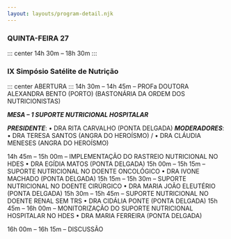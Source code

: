 ```yaml
---
layout: layouts/program-detail.njk
---
```

### QUINTA-FEIRA 27  
::: center
14h 30m – 18h 30m
:::
### IX Simpósio Satélite de Nutrição
::: center
ABERTURA
:::
14h 30m – 14h 45m – PROFa DOUTORA ALEXANDRA BENTO (PORTO) 
(BASTONÁRIA DA ORDEM DOS NUTRICIONISTAS)

***MESA – 1 SUPORTE NUTRICIONAL HOSPITALAR***

***PRESIDENTE***: • DRA RITA CARVALHO (PONTA DELGADA) 
***MODERADORES***: • DRA TERESA SANTOS (ANGRA DO HEROÍSMO) /
• DRA CLÁUDIA MENESES (ANGRA DO HEROÍSMO)

14h 45m – 15h 00m – IMPLEMENTAÇÃO DO RASTREIO NUTRICIONAL NO HDES 
• DRA EGÍDIA MATOS (PONTA DELGADA)
15h 00m – 15h 15m – SUPORTE NUTRICIONAL NO DOENTE ONCOLÓGICO 
• DRA IVONE MACHADO (PONTA DELGADA)
15h 15m – 15h 30m – SUPORTE NUTRICIONAL NO DOENTE CIRÚRGICO
• DRA MARIA JOÃO ELEUTÉRIO (PONTA DELGADA)
15h 30m – 15h 45m – SUPORTE NUTRICIONAL NO DOENTE RENAL SEM TRS 
• DRA CIDÁLIA PONTE (PONTA DELGADA)
15h 45m – 16h 00m – MONITORIZAÇÃO DO SUPORTE NUTRICIONAL HOSPITALAR NO HDES 
• DRA MARIA FERREIRA (PONTA DELGADA)

16h 00m – 16h 15m – DISCUSSÃO
